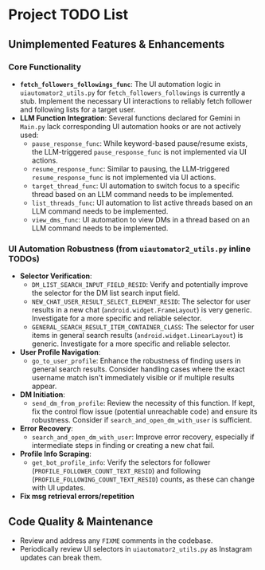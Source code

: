 # Project TODO List

## Unimplemented Features & Enhancements

### Core Functionality
*   **`fetch_followers_followings_func`**: The UI automation logic in `uiautomator2_utils.py` for `fetch_followers_followings` is currently a stub. Implement the necessary UI interactions to reliably fetch follower and following lists for a target user.
*   **LLM Function Integration**: Several functions declared for Gemini in `Main.py` lack corresponding UI automation hooks or are not actively used:
    *   `pause_response_func`: While keyword-based pause/resume exists, the LLM-triggered `pause_response_func` is not implemented via UI actions.
    *   `resume_response_func`: Similar to pausing, the LLM-triggered `resume_response_func` is not implemented via UI actions.
    *   `target_thread_func`: UI automation to switch focus to a specific thread based on an LLM command needs to be implemented.
    *   `list_threads_func`: UI automation to list active threads based on an LLM command needs to be implemented.
    *   `view_dms_func`: UI automation to view DMs in a thread based on an LLM command needs to be implemented.

### UI Automation Robustness (from `uiautomator2_utils.py` inline TODOs)
*   **Selector Verification**:
    *   `DM_LIST_SEARCH_INPUT_FIELD_RESID`: Verify and potentially improve the selector for the DM list search input field.
    *   `NEW_CHAT_USER_RESULT_SELECT_ELEMENT_RESID`: The selector for user results in a new chat (`android.widget.FrameLayout`) is very generic. Investigate for a more specific and reliable selector.
    *   `GENERAL_SEARCH_RESULT_ITEM_CONTAINER_CLASS`: The selector for user items in general search results (`android.widget.LinearLayout`) is generic. Investigate for a more specific and reliable selector.
*   **User Profile Navigation**:
    *   `go_to_user_profile`: Enhance the robustness of finding users in general search results. Consider handling cases where the exact username match isn't immediately visible or if multiple results appear.
*   **DM Initiation**:
    *   `send_dm_from_profile`: Review the necessity of this function. If kept, fix the control flow issue (potential unreachable code) and ensure its robustness. Consider if `search_and_open_dm_with_user` is sufficient.
*   **Error Recovery**:
    *   `search_and_open_dm_with_user`: Improve error recovery, especially if intermediate steps in finding or creating a new chat fail.
*   **Profile Info Scraping**:
    *   `get_bot_profile_info`: Verify the selectors for follower (`PROFILE_FOLLOWER_COUNT_TEXT_RESID`) and following (`PROFILE_FOLLOWING_COUNT_TEXT_RESID`) counts, as these can change with UI updates.
*   **Fix msg retrieval errors/repetition**

## Code Quality & Maintenance
*   Review and address any `FIXME` comments in the codebase.
*   Periodically review UI selectors in `uiautomator2_utils.py` as Instagram updates can break them.
